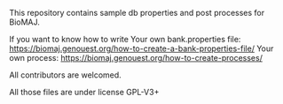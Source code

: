 This repository contains sample db properties and post processes for BioMAJ.


If you want to know how to write 
	Your own bank.properties file: https://biomaj.genouest.org/how-to-create-a-bank-properties-file/ 
	Your own process: https://biomaj.genouest.org/how-to-create-processes/
	
All contributors are welcomed.

All those files are under license GPL-V3+
